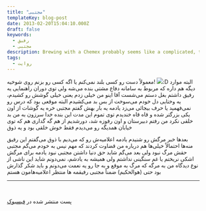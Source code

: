 ```yaml
---
title: "مجتبی"
templateKey: blog-post
date: 2013-02-20T15:04:10.000Z
draft: false
keywords:
  - رفیق
  - مجتبی
description: Brewing with a Chemex probably seems like a complicated, time-consuming ordeal, but once you get used to the process, it becomes a soothing ritual that's worth the effort every time.
tags:
  - روایت
---
```


معمولاً دست رو کسی بلند نمی‌کنم یا اگه کسی رو بزنم روی شوخیه! ![](images/1f603.png):D البته موارد دیگه هم داره که مربوط به سامانه دفاع مشتی بنده می‌شه ولی توی دوران راهنمایی یه رفیق داشتم بغل دستم می‌شست آقا اینو من خیلی زدم یعنی خیلی گوشش رو کشیدم، یه وختایی دل خودم می‌سوخت از بس بد می‌کشیدم البته موقعی بود که درس رو نمی‌فهمید یا حرف بیجائی می‌زد یادمه یه بار بهش گفتم مجتبی خره یه گوشات از اون یکی بزرگتر شده و قاه قاه خندیدم توی تموم این مدت این بنده خدا سرزون به من بد خلقی نکرد من رفتم دبیرستان و اون رفوزه شد، دورشدیم از هم گه گداری هم که توی خیابان همدیگه رو می‌دیدم فقط خوش خلقی بود و یه ذوق

بعدها خبر مرگش رو شنیدم یادمه اعلامیه‌ش رو که می‌دیم با ذوق می‌گفتم این رفیق منه‌ها احتمالاً خیلی‌ها هم درباره من قضاوت کردند که مهم نیس به خودم می‌گم مجتبی حقش مرگ نبود ولی بعد می‌گم شاید حق دنیا داشتن مجتبی نبود یادمه برای مرگش اشکی نریختم یا غم سنگینی نداشتم ولی همیشه به یادشم، نمی‌دونم شاید این ناشی از نوع دیدگاه من به مرگه که مرگ به موقع و به جا رو یه نعمت می‌دونم و باید شکر گذارش بود حتی (هوالحکیم) ضمناً مجتبی رفیقمه ها منتظر اعلامیه‌هامون هستم

* * *

 

پست منتشر شده در [فیسبوک](https://www.facebook.com/arash.kadkhodaei/posts/418687998215915)
